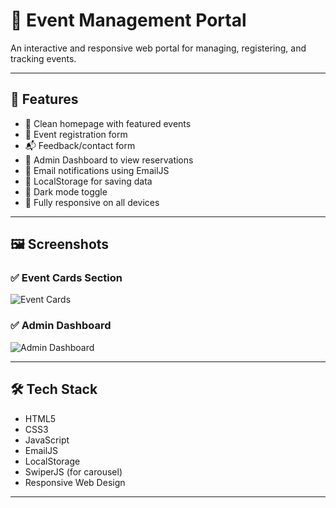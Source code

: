 # 🌟 Event Management Portal

An interactive and responsive web portal for managing, registering, and tracking events.

---

## 🚀 Features

- 🎯 Clean homepage with featured events
- 📝 Event registration form
- 📬 Feedback/contact form
- 👤 Admin Dashboard to view reservations
- 📧 Email notifications using EmailJS
- 💾 LocalStorage for saving data
- 🌙 Dark mode toggle
- 📱 Fully responsive on all devices

---

## 🖼️ Screenshots



### ✅ Event Cards Section
![Event Cards](https://i.ibb.co/n860m3MQ/events.png)



### ✅ Admin Dashboard
![Admin Dashboard](https://i.ibb.co/mVSV56Vg/dashboard.png)

---

## 🛠️ Tech Stack

- HTML5
- CSS3
- JavaScript
- EmailJS
- LocalStorage
- SwiperJS (for carousel)
- Responsive Web Design

---


